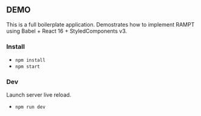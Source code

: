 ## DEMO

This is a full boilerplate application.
Demostrates how to implement RAMPT using Babel + React 16 + StyledComponents v3.

### Install
- `npm install`
- `npm start`

### Dev
Launch server live reload.
- `npm run dev`
